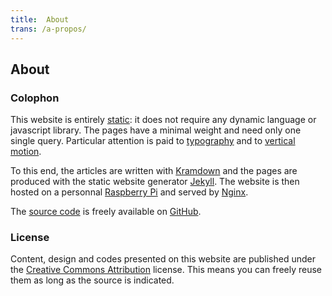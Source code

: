 ```yaml
---
title:  About
trans: /a-propos/
---
```


## About

### Colophon
This website is entirely [static](https://en.wikipedia.org/wiki/Static_web_page): it does not require any dynamic language or javascript library. The pages have a minimal weight and need only one single query. Particular attention is paid to [typography](http://webtypography.net/) and to [vertical motion](http://webtypography.net/2.2.2).

To this end, the articles are written with [Kramdown](http://kramdown.gettalong.org/) and the pages are produced with the static website generator [Jekyll](http://jekyllrb.com/). The website is then hosted on a personnal [Raspberry Pi](http://www.raspberrypi.org) and served by [Nginx](http://nginx.org). 

The [source code](https://github.com/sylvaindurand/sylvain.durand.tf) is freely available on [GitHub](https://github.com/sylvaindurand/sylvain.durand.tf).

### License
Content, design and codes presented on this website are published under the [Creative Commons Attribution](http://creativecommons.org/licenses/by/4.0/) license. This means you can freely reuse them as long as the source is indicated.